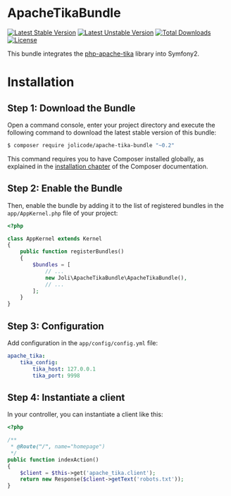 # ApacheTikaBundle

[![Latest Stable Version](https://poser.pugx.org/jolicode/apache-tika-bundle/v/stable)](https://packagist.org/packages/jolicode/apache-tika-bundle)
[![Latest Unstable Version](https://poser.pugx.org/jolicode/apache-tika-bundle/v/unstable)](https://packagist.org/packages/jolicode/apache-tika-bundle)
[![Total Downloads](https://poser.pugx.org/jolicode/apache-tika-bundle/downloads)](https://packagist.org/packages/jolicode/apache-tika-bundle)
[![License](https://poser.pugx.org/jolicode/apache-tika-bundle/license)](https://packagist.org/packages/jolicode/apache-tika-bundle)

This bundle integrates the [php-apache-tika](https://github.com/vaites/php-apache-tika) library into Symfony2.

Installation
============

Step 1: Download the Bundle
---------------------------

Open a command console, enter your project directory and execute the
following command to download the latest stable version of this bundle:

```bash
$ composer require jolicode/apache-tika-bundle "~0.2"
```

This command requires you to have Composer installed globally, as explained
in the [installation chapter](https://getcomposer.org/doc/00-intro.md)
of the Composer documentation.

Step 2: Enable the Bundle
-------------------------

Then, enable the bundle by adding it to the list of registered bundles
in the `app/AppKernel.php` file of your project:

```php
<?php

class AppKernel extends Kernel
{
    public function registerBundles()
    {
        $bundles = [
            // ...
            new Joli\ApacheTikaBundle\ApacheTikaBundle(),
            // ...
        ];
    }
}
```

Step 3: Configuration
-------------------------

Add configuration in the `app/config/config.yml` file:

```yaml
apache_tika:
    tika_config:
        tika_host: 127.0.0.1
        tika_port: 9998
```

Step 4: Instantiate a client
-------------------------

In your controller, you can instantiate a client like this:

```php
<?php

/**
 * @Route("/", name="homepage")
 */
public function indexAction()
{
    $client = $this->get('apache_tika.client');
    return new Response($client->getText('robots.txt'));
}
```
